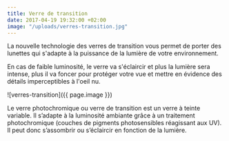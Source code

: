 ```yaml
---
title: Verre de transition
date: 2017-04-19 19:32:00 +02:00
image: "/uploads/verres-transition.jpg"
---
```


La nouvelle technologie des verres de transition vous permet de porter des lunettes qui s'adapte à la puissance de la lumière de votre environnement.

En cas de faible luminosité, le verre va s'éclaircir et plus la lumière sera intense, plus il va foncer pour protéger votre vue et mettre en évidence des détails imperceptibles à l'oeil nu.

![verres-transition]({{ page.image }})

Le verre photochromique ou verre de transition est un verre à teinte variable. Il s’adapte à la luminosité ambiante grâce à un traitement photochromique (couches de pigments photosensibles réagissant aux UV). Il peut donc s’assombrir ou s’éclaircir en fonction de la lumière.